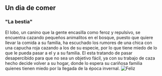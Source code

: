 ## Un dia de comer
### "La bestia"

El lobo, un canino que la gente encasilla como feroz y repulsivo, se encuentra cazando pequeños animalitos en el bosque, puesto que quiere llevar la comida a su familia, ha escuchado los rumores de una chica con una capucha roja cazando a los de su especie, por lo que tiene miedo de lo que le pueda pasar a el y a su familia. El esta tratando de pasar desapercibido para que no sea un objetivo fácil, ya con su trabajo de caza hecho decide volver a su hogar, donde lo espera su cariñosa familia quienes tienen miedo por la llegada de la época invernal.
![Feliz](https://www.enriquedemora.com/wp-content/uploads/2016/10/quien-teme-al-lobo-feliz.jpg)
